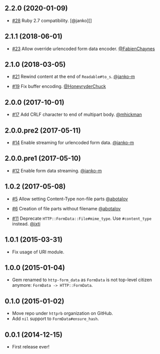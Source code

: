 ## 2.2.0 (2020-01-09)

* [#28](https://github.com/httprb/form_data/pull/28)
  Ruby 2.7 compatibility.
  [@janko][]


## 2.1.1 (2018-06-01)

* [#23](https://github.com/httprb/form_data/pull/23)
  Allow override urlencoded form data encoder.
  [@FabienChaynes][]


## 2.1.0 (2018-03-05)

* [#21](https://github.com/httprb/form_data/pull/21)
  Rewind content at the end of `Readable#to_s`.
  [@janko-m][]

* [#19](https://github.com/httprb/form_data/pull/19)
  Fix buffer encoding.
  [@HoneyryderChuck][]


## 2.0.0 (2017-10-01)

* [#17](https://github.com/httprb/form_data/pull/17)
  Add CRLF character to end of multipart body.
  [@mhickman][]


## 2.0.0.pre2 (2017-05-11)

* [#14](https://github.com/httprb/form_data/pull/14)
  Enable streaming for urlencoded form data.
  [@janko-m][]


## 2.0.0.pre1 (2017-05-10)

* [#12](https://github.com/httprb/form_data.rb/pull/12)
  Enable form data streaming.
  [@janko-m][]


## 1.0.2 (2017-05-08)

* [#5](https://github.com/httprb/form_data.rb/issues/5)
  Allow setting Content-Type non-file parts
  [@abotalov][]

* [#6](https://github.com/httprb/form_data.rb/issues/6)
  Creation of file parts without filename
  [@abotalov][]

* [#11](https://github.com/httprb/form_data.rb/pull/11)
  Deprecate `HTTP::FormData::File#mime_type`. Use `#content_type` instead.
  [@ixti][]


## 1.0.1 (2015-03-31)

* Fix usage of URI module.


## 1.0.0 (2015-01-04)

* Gem renamed to `http-form_data` as `FormData` is not top-level citizen
  anymore: `FormData -> HTTP::FormData`.


## 0.1.0 (2015-01-02)

* Move repo under `httprb` organization on GitHub.
* Add `nil` support to `FormData#ensure_hash`.


## 0.0.1 (2014-12-15)

* First release ever!

[@ixti]: https://github.com/ixti
[@abotalov]: https://github.com/abotalov
[@janko-m]: https://github.com/janko-m
[@mhickman]: https://github.com/mhickman
[@HoneyryderChuck]: https://github.com/HoneyryderChuck
[@FabienChaynes]: https://github.com/FabienChaynes
